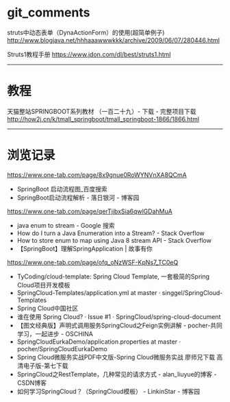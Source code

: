 # git_comments

struts中动态表单（DynaActionForm）的使用(超简单例子) http://www.blogjava.net/hhhaaawwwkkk/archive/2009/06/07/280446.html

Struts1教程手册 https://www.jdon.com/dl/best/struts1.html


---
# 教程
天猫整站SPRINGBOOT系列教材 （一百二十九）- 下载 - 完整项目下载   http://how2j.cn/k/tmall_springboot/tmall_springboot-1866/1866.html






---
# 浏览记录 
https://www.one-tab.com/page/8x9gnue0RoWYNVnXA8QCmA

- SpringBoot 启动流程图_百度搜索
- SpringBoot启动流程解析 - 落日银河 - 博客园



https://www.one-tab.com/page/qerTjibxSia6qwlGDahMuA

- java enum to stream - Google 搜索 
- How do I turn a Java Enumeration into a Stream? - Stack Overflow 
- How to store enum to map using Java 8 stream API - Stack Overflow 
- 【SpringBoot】理解SpringApplication | 故事有你


https://www.one-tab.com/page/ofq_oNzWSF-KpNs7_TC0eQ

- TyCoding/cloud-template: Spring Cloud Template, 一套极简的Spring Cloud项目开发模板
-  SpringCloud-Templates/application.yml at master · singgel/SpringCloud-Templates
-   Spring Cloud中国社区
-  谁在使用 Spring Cloud? · Issue #1 · SpringCloud/spring-cloud-document
-  【图文经典版】声明式调用服务SpringCloud之Feign实例讲解 - pocher-共同学习，一起进步 - OSCHINA
-  SpringCloudEurkaDemo/application.properties at master · pocher/SpringCloudEurkaDemo
-  Spring Cloud微服务实战PDF中文版-Spring Cloud微服务实战 廖师兄下载 高清电子版-第七下载
-  SpringCloud之RestTemplate，几种常见的请求方式 - alan_liuyue的博客 - CSDN博客
-  如何学习SpringCloud？（SpringCloud模板） - LinkinStar - 博客园
